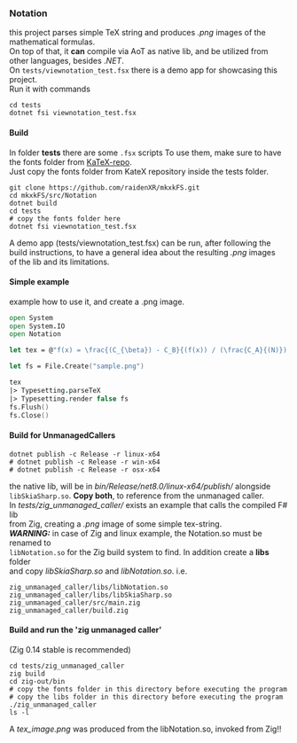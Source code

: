 ### Notation

this project parses simple TeX string and produces *.png* images of the mathematical formulas.   
On top of that, it **can** compile via AoT as native lib, and be utilized from other languages, besides .*NET*.   
On `tests/viewnotation_test.fsx` there is a demo app for showcasing this project.   
Run it with commands

```
cd tests
dotnet fsi viewnotation_test.fsx
```


#### Build

In folder **tests** there are some `.fsx` scripts
To use them, make sure to have the fonts folder from [KaTeX-repo](https://github.com/KaTeX/KaTeX).   
Just copy the fonts folder from KateX repository inside the tests folder.

```
git clone https://github.com/raidenXR/mkxkFS.git
cd mkxkFS/src/Notation
dotnet build
cd tests
# copy the fonts folder here
dotnet fsi viewnotation_test.fsx
```

A demo app (tests/viewnotation_test.fsx) can be run, after following the   
build instructions, to have a general idea about the resulting *.png* images   
of the lib and its limitations.   

#### Simple example

example how to use it, and create a .png image.  

```fs
open System
open System.IO
open Notation

let tex = @"f(x) = \frac{(C_{\beta}) - C_B}{(f(x)) / (\frac{C_A}{(N)}) \cdot (266.955 - +(C_a) * \exp(R / \sqrt{(\ln{C_{AB}} * \frac{\frac{((N_A))}{C_a}}{k_A}) + A_1}))}"

let fs = File.Create("sample.png")

tex
|> Typesetting.parseTeX
|> Typesetting.render false fs
fs.Flush()
fs.Close()
```

#### Build for UnmanagedCallers

```
dotnet publish -c Release -r linux-x64
# dotnet publish -c Release -r win-x64
# dotnet publish -c Release -r osx-x64
```

the native lib, will be in *bin/Release/net8.0/linux-x64/publish/* alongside  
`libSkiaSharp.so`. **Copy both**, to reference from the unmanaged caller.   
In *tests/zig_unmanaged_caller/* exists an example that calls the compiled F# lib   
from Zig, creating a *.png* image of some simple tex-string.  
***WARNING:*** in case of Zig and linux example, the Notation.so must be renamed to   
`libNotation.so` for the Zig build system to find. In addition create a **libs** folder   
and copy *libSkiaSharp.so* and *libNotation.so*.
i.e.
```
zig_unmanaged_caller/libs/libNotation.so
zig_unmanaged_caller/libs/libSkiaSharp.so
zig_unmanaged_caller/src/main.zig
zig_unmanaged_caller/build.zig
```

#### Build and run the 'zig unmanaged caller'

(Zig 0.14 stable is recommended)

```
cd tests/zig_unmanaged_caller
zig build
cd zig-out/bin
# copy the fonts folder in this directory before executing the program
# copy the libs folder in this directory before executing the program
./zig_unmanaged_caller
ls -l
```
A *tex_image.png* was produced from the libNotation.so, invoked from Zig!!   
   
   
